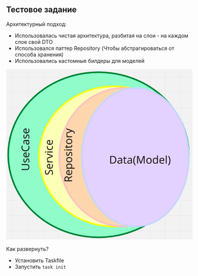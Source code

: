 
## Тестовое задание

Архитектурный подход:
- Использовалась чистая архитектура, разбитая на слои - на каждом слое свой DTO
- Использовался паттер Repository (Чтобы абстрагироваться от способа хранения)
- Использовались кастомные билдеры для моделей


![img.png](img.png)

Как развернуть?
 - Установить Taskfile
 - Запустить `task init`
